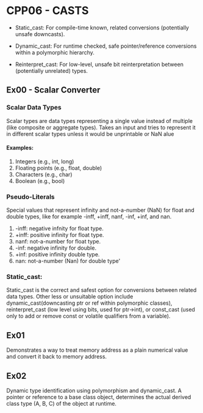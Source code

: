 # CPP06 - CASTS
* Static_cast: For compile-time known, related conversions (potentially unsafe downcasts).

* Dynamic_cast: For runtime checked, safe pointer/reference conversions within a polymorphic hierarchy.

* Reinterpret_cast: For low-level, unsafe bit reinterpretation between (potentially unrelated) types.

## Ex00 - Scalar Converter

### Scalar Data Types
Scalar types are data types representing a single value instead of multiple (like composite or aggregate types).
Takes an input and tries to represent it in different scalar types unless it would be unprintable or NaN alue

#### Examples:
1. Integers (e.g., int, long)
2. Floating points (e.g., float, double)
3. Characters (e.g., char)
4. Boolean (e.g., bool)


### Pseudo-Literals
Special values that represent infinity and not-a-number (NaN) for float and double types, like for example -inff, +inff, nanf, -inf, +inf, and nan.
1. -inff: negative infnity for float type.
2. +inff: positive infinity for float type.
3. nanf: not-a-number for float type.
4. -inf: negative infinity for double.
5. +inf: positive infinity double type.
6. nan: not-a-number (Nan) for double type'

### Static_cast:
Static_cast is the correct and safest option for conversions between related data types. Other less or unsuitable option include dynamic_cast(downcasting ptr or ref within polymorphic classes), reinterpret_cast (low level using bits, used for ptr->int), or const_cast (used only to add or remove const or volatile qualifiers from a variable).

## Ex01
Demonstrates a way to treat memory address as a plain numerical value and convert it back to memory address.

## Ex02
Dynamic type identification using polymorphism and dynamic_cast. A pointer or reference to a base class object, determines the actual derived class type (A, B, C) of the object at runtime.

